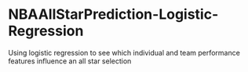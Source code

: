# NBAAllStarPrediction-Logistic-Regression
Using logistic regression to see which individual and team performance features influence an all star selection
